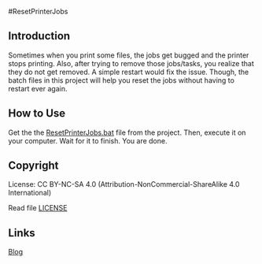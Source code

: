#ResetPrinterJobs

## Introduction
Sometimes when you print some files, the jobs get bugged and the printer stops printing. Also, after trying to remove those jobs/tasks, you realize that they do not get removed. A simple restart would fix the issue. Though, the batch files in this project will help you reset the jobs without having to restart ever again.

## How to Use
Get the the [ResetPrinterJobs.bat](ResetPrinterJobs.bat) file from the project. Then, execute it on your computer. Wait for it to finish. You are done.

## Copyright
License: CC BY-NC-SA 4.0 (Attribution-NonCommercial-ShareAlike 4.0 International)

Read file [LICENSE](LICENSE)

## Links

[Blog](http://sres.tumblr.com/)
